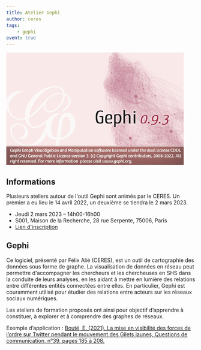 ```yaml
---
title: Atelier Gephi
author: ceres
tags:
    - gephi
event: true
---
```


![](gephi.png)

## Informations

Plusieurs ateliers autour de l'outil Gephi sont animés par le CERES. Un premier a eu lieu le 14 avril 2022, un deuxième se tiendra le 2 mars 2023.

- Jeudi 2 mars 2023 – 14h00-16h00
- S001, Maison de la Recherche, 28 rue Serpente, 75006, Paris
- [Lien d'inscription](https://framaforms.org/atelier-gephi-du-02032023-1666596928)

## Gephi

Ce logiciel, présenté par Félix Alié (CERES), est un outil de cartographie des données sous forme de graphe. La visualisation de données en réseau peut permettre d'accompagner les chercheurs et les chercheuses en SHS dans la conduite de leurs analyses, en les aidant à mettre en lumière des relations entre différentes entités connectées entre elles. En particulier, Gephi est couramment utilisé pour étudier des relations entre acteurs sur les réseaux sociaux numériques.

Les ateliers de formation proposés ont ainsi pour objectif d’apprendre à constituer, à explorer et à comprendre des graphes de réseaux.

Exemple d’application : [Bouté, E. (2021). La mise en visibilité des forces de l’ordre sur Twitter pendant le mouvement des Gilets jaunes, Questions de communication,  n°39, pages 185 à 208.](https://www.cairn.info/revue-questions-de-communication-2021-1-page-185.htm)